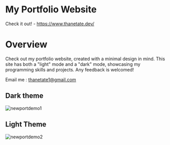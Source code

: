 # My Portfolio Website
Check it out! - https://www.thanetate.dev/

# Overview
Check out my portfolio website, created with a minimal design in mind. This site has both a "light" mode and a "dark" mode, showcasing my programming skills and projects. Any feedback is welcomed!

Email me : thanetate1@gmail.com

## Dark theme
![newportdemo1](https://github.com/user-attachments/assets/bd454ce3-6c78-4956-9133-cc79f7cae3ef)

## Light Theme
![newportdemo2](https://github.com/user-attachments/assets/d4e779d4-1df0-49fb-8542-4ab2df5838b6)
